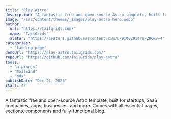 ```yaml
---
title: "Play Astro"
description: "A fantastic free and open-source Astro template, built for startups, SaaS companies, apps, businesses, and more."
image: "/src/content/themes/_images/play-astro-hero.webp"
author:
  url: "https://tailgrids.com/"
  name: "TailGrids"
  avatar: "https://avatars.githubusercontent.com/u/91002014?s=200&v=4"
categories:
  - "landing-page"
demoUrl: "https://play-astro.tailgrids.com/"
repoUrl: "https://github.com/TailGrids/play-astro"
tools:
  - "alpinejs"
  - "tailwind"
  - "mdx"
publishDate: "Dec 21, 2023"
stars: 47
---
```


<p>
  A fantastic free and open-source Astro template, built for startups, SaaS
  companies, apps, businesses, and more. Comes with all essential pages,
  sections, components and fully-functional blog.
</p>
